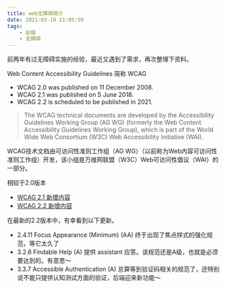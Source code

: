 ```yaml
---
title: web无障碍简介
date: 2021-03-10 21:05:59
tags:
    - 前端
    - 无障碍
---
```


前两年有过无障碍实施的经验，最近又遇到了需求，再次整理下资料。

Web Content Accessibility Guidelines 简称 WCAG

* WCAG 2.0 was published on 11 December 2008.
* WCAG 2.1 was published on 5 June 2018.
* WCAG 2.2 is scheduled to be published in 2021.

> The WCAG technical documents are developed by the Accessibility Guidelines Working Group (AG WG) (formerly the Web Content Accessibility Guidelines Working Group), which is part of the World Wide Web Consortium (W3C) Web Accessibility Initiative (WAI).

WCAG技术文档由可访问性准则工作组（AG WG）（以前称为Web内容可访问性准则工作组）开发，该小组是万维网联盟（W3C）Web可访问性倡议（WAI）的一部分。

相较于2.0版本

* [WCAG 2.1 新增内容](https://www.w3.org/WAI/standards-guidelines/wcag/new-in-21/)
* [WCAG 2.2 新增内容](https://www.w3.org/WAI/standards-guidelines/wcag/new-in-22/)


在最新的2.2版本中，有幸看到以下更新。

* 2.4.11 Focus Appearance (Minimum) (AA) 终于出现了焦点样式的强化规范，等它太久了
* 3.2.6 Findable Help (A) 提供 assistant 应答。该规范还是A级，也就是必须要达到的。有意思～
* 3.3.7 Accessible Authentication (A) 总算等到验证码相关的规范了，还特别说不能只提供认知测试方面的验证，后端迎来新功能～